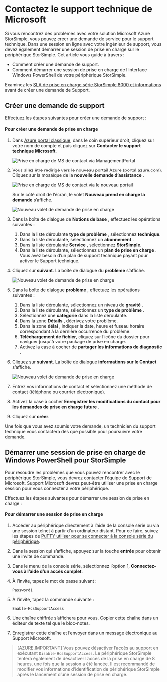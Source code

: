 <properties 
   pageTitle="Contactez le Support Microsoft | Microsoft Azure"
   description="Apprenez à créer une demande de support et de démarrer une session de prise en charge sur le périphérique StorSimple."
   services="storsimple"
   documentationCenter=""
   authors="alkohli"
   manager="carmonm"
   editor="" />
<tags 
   ms.service="storsimple"
   ms.devlang="na"
   ms.topic="article"
   ms.tgt_pltfrm="na"
   ms.workload="na"
   ms.date="09/21/2016"
   ms.author="alkohli" />

# <a name="contact-microsoft-support"></a>Contactez le support technique de Microsoft

Si vous rencontrez des problèmes avec votre solution Microsoft Azure StorSimple, vous pouvez créer une demande de service pour le support technique. Dans une session en ligne avec votre ingénieur de support, vous devez également démarrer une session de prise en charge sur le périphérique StorSimple. Cet article vous guide à travers :

- Comment créer une demande de support.
- Comment démarrer une session de prise en charge de l’interface Windows PowerShell de votre périphérique StorSimple.

Examinez les [SLA de prise en charge série StorSimple 8000 et informations](https://msdn.microsoft.com/library/mt433077.aspx) avant de créer une demande de Support.

## <a name="create-a-support-request"></a>Créer une demande de support

Effectuez les étapes suivantes pour créer une demande de support :

#### <a name="to-create-a-support-request"></a>Pour créer une demande de prise en charge

1. Dans [Azure portal classique](https://manage.windowsazure.com/), dans le coin supérieur droit, cliquez sur votre nom de compte et puis cliquez sur **Contacter le support technique Microsoft**.

    ![Prise en charge de MS de contact via ManagementPortal](./media/storsimple-contact-microsoft-support/Ibiza1.png)

2. Vous allez être redirigé vers le nouveau portail Azure (portal.azure.com). Cliquez sur la mosaïque de la **nouvelle demande d’assistance** .

    ![Prise en charge de MS de contact via le nouveau portail](./media/storsimple-contact-microsoft-support/Ibiza2.png)

    Sur le côté droit de l’écran, le volet **Nouveau prend en charge la demande** s’affiche. 

    ![Nouveau volet de demande de prise en charge](./media/storsimple-contact-microsoft-support/Ibiza3a.png)

3. Dans la boîte de dialogue de **Notions de base** , effectuez les opérations suivantes :                                
    1. Dans la liste déroulante **type de problème** , sélectionnez **technique**.
    2. Dans la liste déroulante, sélectionnez un **abonnement** .
    3. Dans la liste déroulante **Service** , sélectionnez **StorSimple**. 
    4. Dans la liste déroulante, sélectionnez un **plan de prise en charge** . Vous avez besoin d’un plan de support technique payant pour activer le Support technique.

4. Cliquez sur **suivant**. La boîte de dialogue du **problème** s’affiche.

    ![Nouveau volet de demande de prise en charge](./media/storsimple-contact-microsoft-support/Ibiza5a.png) 

5. Dans la boîte de dialogue **problème** , effectuez les opérations suivantes :

    1.  Dans la liste déroulante, sélectionnez un niveau de **gravité** .
    2.  Dans la liste déroulante, sélectionnez un **type de problème** .
    3.  Sélectionnez une **catégorie** dans la liste déroulante. 
    4.  Dans la zone **Détails** , décrivez votre problème.
    5.  Dans la zone **délai** , indiquer la date, heure et fuseau horaire correspondant à la dernière occurrence du problème.
    6.  **Téléchargement de fichier**, cliquez sur l’icône du dossier pour naviguer jusqu'à votre package de prise en charge.
    7.  Activez la case à cocher de **partager les informations de diagnostic** .

6. Cliquez sur **suivant**. La boîte de dialogue **informations sur le Contact** s’affiche.

    ![Nouveau volet de demande de prise en charge](./media/storsimple-contact-microsoft-support/Ibiza6a.png) 

7. Entrez vos informations de contact et sélectionnez une méthode de contact (téléphone ou courrier électronique). 

8. Activez la case à cocher **Enregistrer les modifications du contact pour les demandes de prise en charge future** .

9. Cliquez sur **créer**.

Une fois que vous avez soumis votre demande, un technicien du support technique vous contactera dès que possible pour poursuivre votre demande.

## <a name="start-a-support-session-in-windows-powershell-for-storsimple"></a>Démarrer une session de prise en charge de Windows PowerShell pour StorSimple

Pour résoudre les problèmes que vous pouvez rencontrer avec le périphérique StorSimple, vous devrez contacter l’équipe de Support de Microsoft. Support Microsoft devrez peut-être utiliser une prise en charge session pour vous connecter à votre périphérique. 

Effectuez les étapes suivantes pour démarrer une session de prise en charge :

#### <a name="to-start-a-support-session"></a>Pour démarrer une session de prise en charge

1. Accéder au périphérique directement à l’aide de la console série ou via une session telnet à partir d’un ordinateur distant. Pour ce faire, suivez les étapes de [PuTTY utiliser pour se connecter à la console série du périphérique](storsimple-deployment-walkthrough.md#use-putty-to-connect-to-the-device-serial-console).

2. Dans la session qui s’affiche, appuyez sur la touche **entrée** pour obtenir une invite de commande.

3. Dans le menu de la console série, sélectionnez l’option 1, **Connectez-vous à l’aide d’un accès complet**.

4. À l’invite, tapez le mot de passe suivant : 

    `Password1`

5. À l’invite, tapez la commande suivante :

    `Enable-HcsSupportAccess`

6. Une chaîne chiffrée s’affichera pour vous. Copier cette chaîne dans un éditeur de texte tel que le bloc-notes.

7. Enregistrer cette chaîne et l’envoyer dans un message électronique au Support Microsoft. 

> [AZURE.IMPORTANT] Vous pouvez désactiver l’accès au support en exécutant `Disable-HcsSupportAccess`. Le périphérique StorSimple tentera également de désactiver l’accès de la prise en charge de 8 heures, une fois que la session a été lancée. Il est recommandé de modifier vos informations d’identification de périphérique StorSimple après le lancement d’une session de prise en charge.
